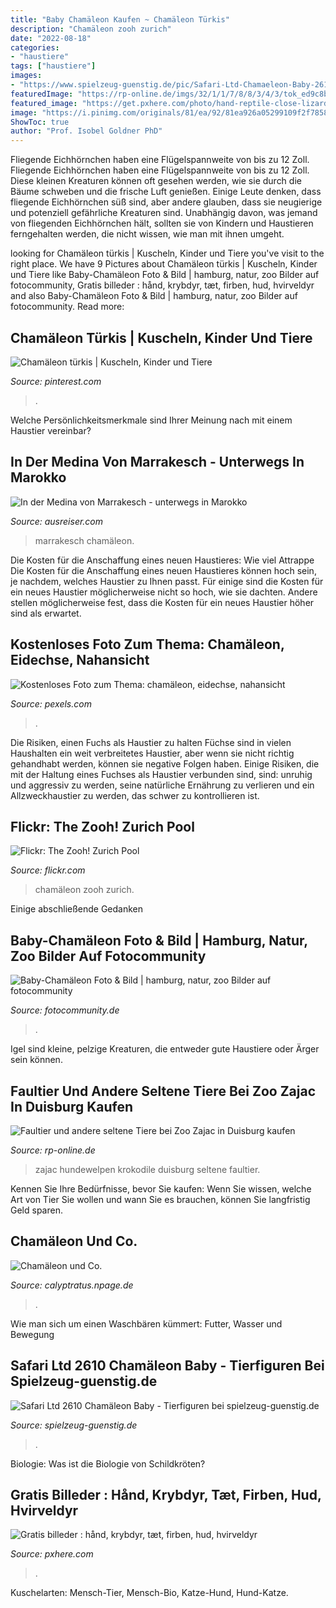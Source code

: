 ```yaml
---
title: "Baby Chamäleon Kaufen ~ Chamäleon Türkis"
description: "Chamäleon zooh zurich"
date: "2022-08-18"
categories:
- "haustiere"
tags: ["haustiere"]
images:
- "https://www.spielzeug-guenstig.de/pic/Safari-Ltd-Chamaeleon-Baby-2610-ca-16-5x7-7x10-6cm.sl2610a.jpg"
featuredImage: "https://rp-online.de/imgs/32/1/1/7/8/8/3/4/3/tok_ed9c8b92de405ca1be28dbec9b9b6fc1/w940_h528_x470_y264_6a603667bfbd956f.jpg"
featured_image: "https://get.pxhere.com/photo/hand-reptile-close-lizard-chameleon-skin-vertebrate-terrarium-animals-chamaeleo-calyptratus-yemen-chameleon-chamaeleo-chamaeleon-984664.jpg"
image: "https://i.pinimg.com/originals/81/ea/92/81ea926a05299109f2f7858eb1b35ad4.jpg"
ShowToc: true
author: "Prof. Isobel Goldner PhD"
---
```



Fliegende Eichhörnchen haben eine Flügelspannweite von bis zu 12 Zoll.
Fliegende Eichhörnchen haben eine Flügelspannweite von bis zu 12 Zoll. Diese kleinen Kreaturen können oft gesehen werden, wie sie durch die Bäume schweben und die frische Luft genießen. Einige Leute denken, dass fliegende Eichhörnchen süß sind, aber andere glauben, dass sie neugierige und potenziell gefährliche Kreaturen sind. Unabhängig davon, was jemand von fliegenden Eichhörnchen hält, sollten sie von Kindern und Haustieren ferngehalten werden, die nicht wissen, wie man mit ihnen umgeht.

	

		
looking for Chamäleon türkis | Kuscheln, Kinder und Tiere you've visit to the right place. We have 9 Pictures about Chamäleon türkis | Kuscheln, Kinder und Tiere like Baby-Chamäleon Foto &amp; Bild | hamburg, natur, zoo Bilder auf fotocommunity, Gratis billeder : hånd, krybdyr, tæt, firben, hud, hvirveldyr and also Baby-Chamäleon Foto &amp; Bild | hamburg, natur, zoo Bilder auf fotocommunity. Read more:
		
    
## Chamäleon Türkis | Kuscheln, Kinder Und Tiere

<img loading=lazy src="https://i.pinimg.com/originals/81/ea/92/81ea926a05299109f2f7858eb1b35ad4.jpg" onerror="this.onerror=null;this.src='https://tse1.mm.bing.net/th?id=OIP.EKsbkQcFvdmeAjXiSx83NAHaFR&amp;pid=15.1';" alt="Chamäleon türkis | Kuscheln, Kinder und Tiere">

_Source: pinterest.com_

>. 

	

Welche Persönlichkeitsmerkmale sind Ihrer Meinung nach mit einem Haustier vereinbar?

    
## In Der Medina Von Marrakesch - Unterwegs In Marokko

<img loading=lazy src="https://www.ausreiser.com/i/souk_marrakesch.jpg" onerror="this.onerror=null;this.src='https://tse1.mm.bing.net/th?id=OIP.0Me81Q4V4RBgRuz1uB9ltQHaE8&amp;pid=15.1';" alt="In der Medina von Marrakesch - unterwegs in Marokko">

_Source: ausreiser.com_

>marrakesch chamäleon. 

	

Die Kosten für die Anschaffung eines neuen Haustieres: Wie viel
Attrappe
Die Kosten für die Anschaffung eines neuen Haustieres können hoch sein, je nachdem, welches Haustier zu Ihnen passt. Für einige sind die Kosten für ein neues Haustier möglicherweise nicht so hoch, wie sie dachten. Andere stellen möglicherweise fest, dass die Kosten für ein neues Haustier höher sind als erwartet.

    
## Kostenloses Foto Zum Thema: Chamäleon, Eidechse, Nahansicht

<img loading=lazy src="https://images.pexels.com/photos/64761/chameleon-zoo-reptile-lizard-64761.jpeg?w=1200&amp;h=627&amp;fit=crop&amp;auto=compress&amp;cs=tinysrgb" onerror="this.onerror=null;this.src='https://tse4.mm.bing.net/th?id=OIP.YgaLOfs0iq-o9Rs6JRamFgHaD3&amp;pid=15.1';" alt="Kostenloses Foto zum Thema: chamäleon, eidechse, nahansicht">

_Source: pexels.com_

>. 

	

Die Risiken, einen Fuchs als Haustier zu halten
Füchse sind in vielen Haushalten ein weit verbreitetes Haustier, aber wenn sie nicht richtig gehandhabt werden, können sie negative Folgen haben. Einige Risiken, die mit der Haltung eines Fuchses als Haustier verbunden sind, sind: unruhig und aggressiv zu werden, seine natürliche Ernährung zu verlieren und ein Allzweckhaustier zu werden, das schwer zu kontrollieren ist.

    
## Flickr: The Zooh! Zurich Pool

<img loading=lazy src="https://live.staticflickr.com/2762/4479125671_c183e89b7c_n.jpg" onerror="this.onerror=null;this.src='https://tse4.mm.bing.net/th?id=OIP.Amwxdr1iZaIPQqxTOeITYQAAAA&amp;pid=15.1';" alt="Flickr: The Zooh! Zurich Pool">

_Source: flickr.com_

>chamäleon zooh zurich. 

	

Einige abschließende Gedanken

    
## Baby-Chamäleon Foto &amp; Bild | Hamburg, Natur, Zoo Bilder Auf Fotocommunity

<img loading=lazy src="https://img.fotocommunity.com/baby-chamaeleon-cec829bd-5b4a-40c8-b295-33697090a2cd.jpg?width=1000" onerror="this.onerror=null;this.src='https://tse2.mm.bing.net/th?id=OIP.Ympz9xp80uRy1d-E7vB7uQHaE8&amp;pid=15.1';" alt="Baby-Chamäleon Foto &amp; Bild | hamburg, natur, zoo Bilder auf fotocommunity">

_Source: fotocommunity.de_

>. 

	

Igel sind kleine, pelzige Kreaturen, die entweder gute Haustiere oder Ärger sein können.

    
## Faultier Und Andere Seltene Tiere Bei Zoo Zajac In Duisburg Kaufen

<img loading=lazy src="https://rp-online.de/imgs/32/1/1/7/8/8/3/4/3/tok_ed9c8b92de405ca1be28dbec9b9b6fc1/w940_h528_x470_y264_6a603667bfbd956f.jpg" onerror="this.onerror=null;this.src='https://tse3.mm.bing.net/th?id=OIP.zQjRCOYmmCjWK4TqhcZaMAHaEK&amp;pid=15.1';" alt="Faultier und andere seltene Tiere bei Zoo Zajac in Duisburg kaufen">

_Source: rp-online.de_

>zajac hundewelpen krokodile duisburg seltene faultier. 

	

Kennen Sie Ihre Bedürfnisse, bevor Sie kaufen: Wenn Sie wissen, welche Art von Tier Sie wollen und wann Sie es brauchen, können Sie langfristig Geld sparen.

    
## Chamäleon Und Co.

<img loading=lazy src="http://file1.npage.de/007151/04/bilder/s30.jpg" onerror="this.onerror=null;this.src='https://tse4.mm.bing.net/th?id=OIP.aFo8aZVzuQIPO_Z66G5r9gHaFL&amp;pid=15.1';" alt="Chamäleon und Co.">

_Source: calyptratus.npage.de_

>. 

	

Wie man sich um einen Waschbären kümmert: Futter, Wasser und Bewegung

    
## Safari Ltd 2610 Chamäleon Baby - Tierfiguren Bei Spielzeug-guenstig.de

<img loading=lazy src="https://www.spielzeug-guenstig.de/pic/Safari-Ltd-Chamaeleon-Baby-2610-ca-16-5x7-7x10-6cm.sl2610a.jpg" onerror="this.onerror=null;this.src='https://tse3.mm.bing.net/th?id=OIP.YRu6tEy-YpVZsNAmbgcybAHaFv&amp;pid=15.1';" alt="Safari Ltd 2610 Chamäleon Baby - Tierfiguren bei spielzeug-guenstig.de">

_Source: spielzeug-guenstig.de_

>. 

	

Biologie: Was ist die Biologie von Schildkröten?

    
## Gratis Billeder : Hånd, Krybdyr, Tæt, Firben, Hud, Hvirveldyr

<img loading=lazy src="https://get.pxhere.com/photo/hand-reptile-close-lizard-chameleon-skin-vertebrate-terrarium-animals-chamaeleo-calyptratus-yemen-chameleon-chamaeleo-chamaeleon-984664.jpg" onerror="this.onerror=null;this.src='https://tse3.mm.bing.net/th?id=OIP.3m_2CFNQmgL-d3iJXwHDQwHaE8&amp;pid=15.1';" alt="Gratis billeder : hånd, krybdyr, tæt, firben, hud, hvirveldyr">

_Source: pxhere.com_

>. 

	

Kuschelarten: Mensch-Tier, Mensch-Bio, Katze-Hund, Hund-Katze.

